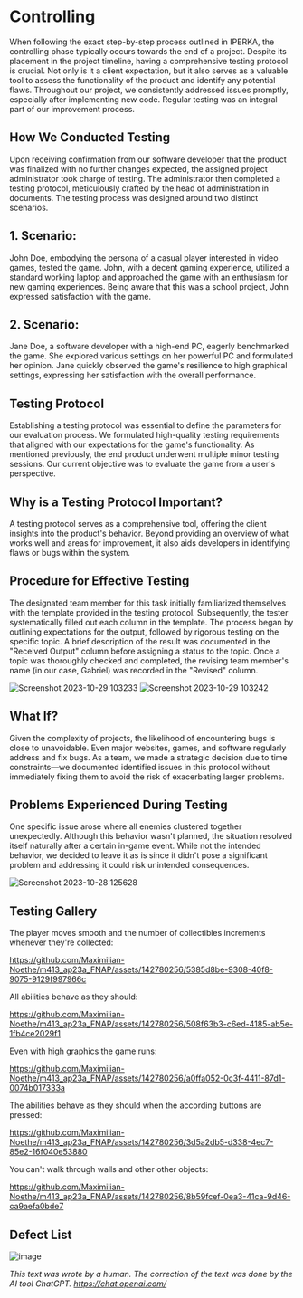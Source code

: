 # Controlling

When following the exact step-by-step process outlined in IPERKA, the controlling phase typically occurs towards the end of a project. Despite its placement in the project timeline, having a comprehensive testing protocol is crucial. Not only is it a client expectation, but it also serves as a valuable tool to assess the functionality of the product and identify any potential flaws. Throughout our project, we consistently addressed issues promptly, especially after implementing new code. Regular testing was an integral part of our improvement process.

## How We Conducted Testing

Upon receiving confirmation from our software developer that the product was finalized with no further changes expected, the assigned project administrator took charge of testing. The administrator then completed a testing protocol, meticulously crafted by the head of administration in documents. The testing process was designed around two distinct scenarios.

## 1. Scenario:

John Doe, embodying the persona of a casual player interested in video games, tested the game. John, with a decent gaming experience, utilized a standard working laptop and approached the game with an enthusiasm for new gaming experiences. Being aware that this was a school project, John expressed satisfaction with the game.

## 2. Scenario:

Jane Doe, a software developer with a high-end PC, eagerly benchmarked the game. She explored various settings on her powerful PC and formulated her opinion. Jane quickly observed the game's resilience to high graphical settings, expressing her satisfaction with the overall performance.

## Testing Protocol

Establishing a testing protocol was essential to define the parameters for our evaluation process. We formulated high-quality testing requirements that aligned with our expectations for the game's functionality. As mentioned previously, the end product underwent multiple minor testing sessions. Our current objective was to evaluate the game from a user's perspective.

## Why is a Testing Protocol Important?

A testing protocol serves as a comprehensive tool, offering the client insights into the product's behavior. Beyond providing an overview of what works well and areas for improvement, it also aids developers in identifying flaws or bugs within the system.

## Procedure for Effective Testing

The designated team member for this task initially familiarized themselves with the template provided in the testing protocol. Subsequently, the tester systematically filled out each column in the template. The process began by outlining expectations for the output, followed by rigorous testing on the specific topic. A brief description of the result was documented in the "Received Output" column before assigning a status to the topic. Once a topic was thoroughly checked and completed, the revising team member's name (in our case, Gabriel) was recorded in the "Revised" column.

![Screenshot 2023-10-29 103233](https://github.com/Maximilian-Noethe/m413_ap23a_FNAP/assets/142780256/c16801d5-adc3-4274-b9eb-b1d8c5062e96)
![Screenshot 2023-10-29 103242](https://github.com/Maximilian-Noethe/m413_ap23a_FNAP/assets/142780256/12dede12-ac94-463b-a544-1e54cd9cca76)

## What If?

Given the complexity of projects, the likelihood of encountering bugs is close to unavoidable. Even major websites, games, and software regularly address and fix bugs. As a team, we made a strategic decision due to time constraints—we documented identified issues in this protocol without immediately fixing them to avoid the risk of exacerbating larger problems.

## Problems Experienced During Testing

One specific issue arose where all enemies clustered together unexpectedly. Although this behavior wasn't planned, the situation resolved itself naturally after a certain in-game event. While not the intended behavior, we decided to leave it as is since it didn't pose a significant problem and addressing it could risk unintended consequences.

![Screenshot 2023-10-28 125628](https://github.com/Maximilian-Noethe/m413_ap23a_FNAP/assets/142780256/7abb6d3b-c51e-458d-9b43-4b0593a43086)

## Testing Gallery

The player moves smooth and the number of collectibles increments whenever they're collected:

https://github.com/Maximilian-Noethe/m413_ap23a_FNAP/assets/142780256/5385d8be-9308-40f8-9075-9129f997966c

All abilities behave as they should:

https://github.com/Maximilian-Noethe/m413_ap23a_FNAP/assets/142780256/508f63b3-c6ed-4185-ab5e-1fb4ce2029f1

Even with high graphics the game runs:

https://github.com/Maximilian-Noethe/m413_ap23a_FNAP/assets/142780256/a0ffa052-0c3f-4411-87d1-0074b017333a

The abilities behave as they should when the according buttons are pressed:

https://github.com/Maximilian-Noethe/m413_ap23a_FNAP/assets/142780256/3d5a2db5-d338-4ec7-85e2-16f040e53880

You can't walk through walls and other other objects:

https://github.com/Maximilian-Noethe/m413_ap23a_FNAP/assets/142780256/8b59fcef-0ea3-41ca-9d46-ca9aefa0bde7

## Defect List

![image](https://github.com/Maximilian-Noethe/m413_ap23a_FNAP/assets/142780256/658ed892-3b04-46ac-af1e-3be13eb5f12f)

*This text was wrote by a human. The correction of the text was done by the AI tool ChatGPT. https://chat.openai.com/*



